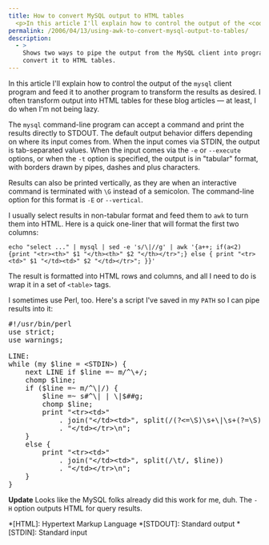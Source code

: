 ```yaml
---
title: How to convert MySQL output to HTML tables
  <p>In this article I'll explain how to control the output of the <code>mysql</code> client program and feed it to another program to transform the results as desired.  I often transform output into <abbr title="Hypertext Markup Language">HTML</abbr> tables for these blog articles -- at least, I do when I'm not being lazy.</p>
permalink: /2006/04/13/using-awk-to-convert-mysql-output-to-tables/
description:
  - >
    Shows two ways to pipe the output from the MySQL client into programs that
    convert it to HTML tables.
---
```

In this article I'll explain how to control the output of the `mysql` client program and feed it to another program to transform the results as desired. I often transform output into HTML tables for these blog articles &#8212; at least, I do when I'm not being lazy.

The `mysql` command-line program can accept a command and print the results directly to STDOUT. The default output behavior differs depending on where its input comes from. When the input comes via STDIN, the output is tab-separated values. When the input comes via the `-e` or `--execute` options, or when the `-t` option is specified, the output is in "tabular" format, with borders drawn by pipes, dashes and plus characters.

Results can also be printed vertically, as they are when an interactive command is terminated with `\G` instead of a semicolon. The command-line option for this format is `-E` or `--vertical`.

I usually select results in non-tabular format and feed them to `awk` to turn them into HTML. Here is a quick one-liner that will format the first two columns:

`echo "select ..." | mysql | sed -e 's/\|//g' | awk '{a++; if(a<2){print "<tr><th>" $1 "</th><th>" $2 "</th></tr>";} else { print "<tr><td>" $1 "</td><td>" $2 "</td></tr>"; }}'`

The result is formatted into HTML rows and columns, and all I need to do is wrap it in a set of `<table>` tags.

I sometimes use Perl, too. Here's a script I've saved in my `PATH` so I can pipe results into it:

<pre>#!/usr/bin/perl
use strict;
use warnings;

LINE:
while (my $line = &lt;STDIN&gt;) {
    next LINE if $line =~ m/^\+/;
    chomp $line;
    if ($line =~ m/^\|/) {
        $line =~ s#^\| | \|$##g;
        chomp $line;
        print "&lt;tr&gt;&lt;td&gt;"
            . join("&lt;/td&gt;&lt;td&gt;", split(/(?&lt;=\S)\s+\|\s+(?=\S)/, $line))
            . "&lt;/td&gt;&lt;/tr&gt;\n";
    }
    else {
        print "&lt;tr&gt;&lt;td&gt;"
            . join("&lt;/td&gt;&lt;td&gt;", split(/\t/, $line))
            . "&lt;/td&gt;&lt;/tr&gt;\n";
    }
}</pre>

**Update** Looks like the MySQL folks already did this work for me, duh. The `-H` option outputs HTML for query results.

 *[HTML]: Hypertext Markup Language
 *[STDOUT]: Standard output
 *[STDIN]: Standard input
